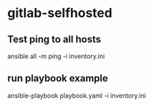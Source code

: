 # gitlab-selfhosted

## Test ping to all hosts
ansible all -m ping -i inventory.ini

## run playbook example
ansible-playbook playbook.yaml -i inventory.ini